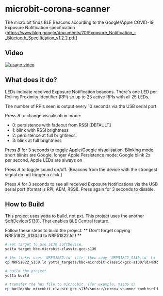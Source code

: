 # microbit-corona-scanner

The micro:bit finds BLE Beacons according to the Google/Apple COVID-19 Exposure Notification specification (https://www.blog.google/documents/70/Exposure_Notification_-_Bluetooth_Specification_v1.2.2.pdf)

## Video
[![usage video](https://img.youtube.com/vi/39K_UgLI7oA/0.jpg)](https://www.youtube.com/watch?v=39K_UgLI7oA)

## What does it do?
LEDs indicate received Exposure Notification beacons. There's one LED per Rolling Proximity Identifier (RPI) so up to 25 active RPIs with all 25 LEDs.

The number of RPIs seen is output every 10 seconds via the USB serial port.

Press *B* to change visualisation mode:
 * 0: persistence with fadeout from RSSI				[DEFAULT]
 * 1: blink with RSSI brightness
 * 2: persistence at full brightness
 * 3: blink at full brightness
 
Press *B* for 3 seconds to toggle Apple/Google visualisation.
Blinking mode: short blinks are Google, longer Apple
Persistence mode: Google blink 2x per second, Apple LEDs are always on

Press *A* to toggle sound on/off. (Beacons from the device with the strongest signal do not trigger a click.)

Press *A* for 3 seconds to see all received Exposure Notifications via the USB serial port (format is RPI, AEM, RSSI). Press again for 3 seconds to disable.

## How to Build
This project uses yotta to build, not pxt.
This project uses the another SoftDevice(S130). That enables BLE Central feature.

Follow these steps to build the project.
** Don't forget copying NRF51822_S130.ld to NRF51822.ld ! **

```bash
# set target to use S130 SoftDevice.
yotta target bbc-microbit-classic-gcc-s130

# the linker uses `NRF51822.ld` file, then copy `NRF51822_S130.ld` to `NRF51822.ld`.
cp NRF51822_S130.ld yotta_targets/bbc-microbit-classic-gcc-s130/ld/NRF51822.ld

# build the project
yotta build

# transfer the hex file to micro:bit. (for example, macOS X)
cp build/bbc-microbit-classic-gcc-s130/source/corona-scanner-combined.hex /Volumes/MICROBIT/
```

